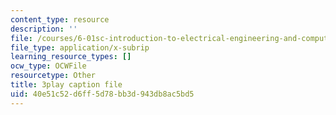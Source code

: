 ```yaml
---
content_type: resource
description: ''
file: /courses/6-01sc-introduction-to-electrical-engineering-and-computer-science-i-spring-2011/40e51c52d6ff5d78bb3d943db8ac5bd5_hdjWA3YcDII.vtt
file_type: application/x-subrip
learning_resource_types: []
ocw_type: OCWFile
resourcetype: Other
title: 3play caption file
uid: 40e51c52-d6ff-5d78-bb3d-943db8ac5bd5
---
```

